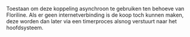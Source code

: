 Toestaan om deze koppeling asynchroon te gebruiken ten behoeve van Floriline. Als er geen internetverbinding is de koop toch kunnen maken, deze worden dan later via een timerproces alsnog verstuurt naar het hoofdsysteem.